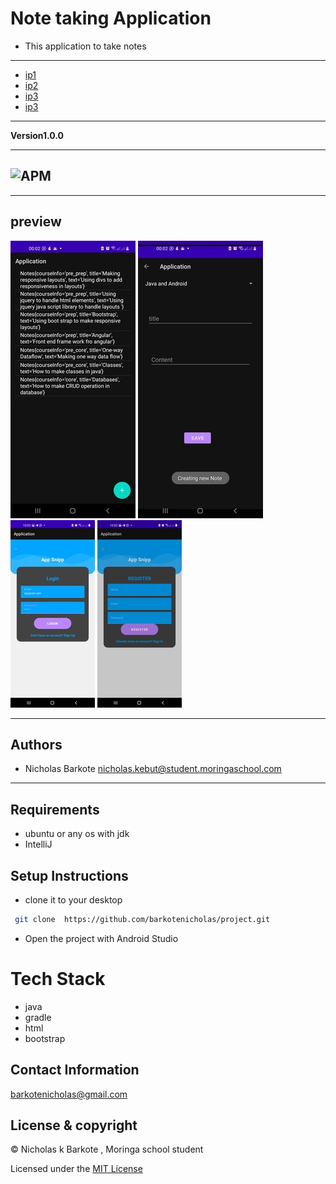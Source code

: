 # Note taking Application
- This application to take notes
----
- <a href="https://ufile.io/gl3z2rth" target="_blank">ip1</a>
- <a href="https://ufile.io/xkh9l0hl" target="_blank">ip2</a>
- <a href="https://ufile.io/7d8kur9p" target="_blank">ip3</a>
- <a href="https://ufile.io/p3grchwy" target="_blank">ip3</a>

---
**Version1.0.0**

---
![APM](https://img.shields.io/apm/l/vim-mode)
---


---
## preview
![ScreenShot](screenshots/one.jpg)
![ScreenShot](screenshots/two.jpg)
![ScreenShot](screenshots/three.jpg)
![ScreenShot](screenshots/four.jpg)

---

## Authors
- Nicholas Barkote <nicholas.kebut@student.moringaschool.com>
---

## Requirements
- ubuntu or any os with jdk
- IntelliJ


## Setup Instructions

* clone it to your desktop
```bash
 git clone  https://github.com/barkotenicholas/project.git
   ```
* Open the project with Android Studio

# Tech Stack

- java
- gradle
- html
- bootstrap


## Contact Information

<a href="mailto:barkotenicholas@gmail.com">barkotenicholas@gmail.com</a>



## License & copyright

© Nicholas k Barkote , Moringa school student

Licensed under the [MIT License](LICENSE)